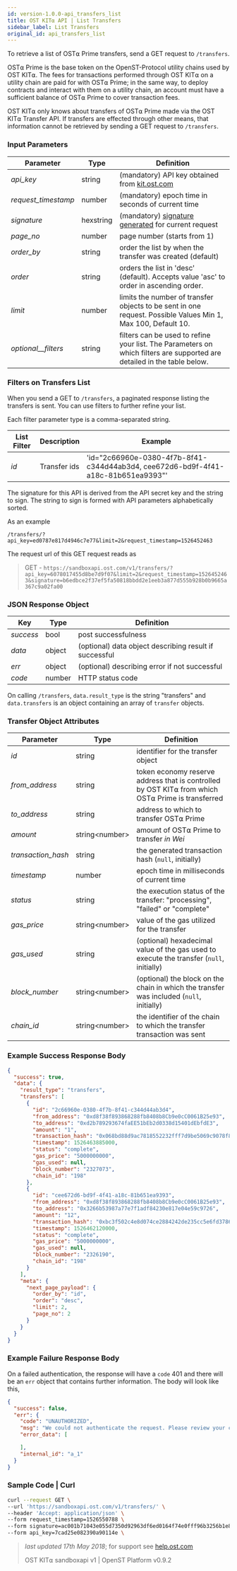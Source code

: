 ```yaml
---
id: version-1.0.0-api_transfers_list
title: OST KIT⍺ API | List Transfers
sidebar_label: List Transfers
original_id: api_transfers_list
---
```


To retrieve a list of OST⍺ Prime transfers, send a GET request to `/transfers`.

OST⍺ Prime is the base token on the OpenST-Protocol utility chains used by OST KIT⍺. The fees for transactions performed through OST KIT⍺ on a utility chain are paid for with OST⍺ Prime; in the same way, to deploy contracts and interact with them on a utility chain, an account must have a sufficient balance of OST⍺ Prime to cover transaction fees.

OST KIT⍺ only knows about transfers of OST⍺ Prime made via the OST KIT⍺ Transfer API. If transfers are effected through other means, that information cannot be retrieved by sending a GET request to `/transfers`.

### Input Parameters

| Parameter | Type | Definition                                         |
|-----------|------|-----------------------------------------------|
| _api_key_           | string    | (mandatory) API key obtained from [kit.ost.com](https://kit.ost.com) |
| _request_timestamp_ | number    | (mandatory) epoch time in seconds of current time |
| _signature_         | hexstring | (mandatory) [<u>signature generated</u>](/docs/api_authentication.html) for current request |
|_page_no_            | number    | page number (starts from 1)|
| _order_by_          | string    | order the list by when the transfer was created (default) |
| _order_             | string    | orders the list in 'desc' (default). Accepts value 'asc' to order in ascending order. |
| _limit_             | number    | limits the number of transfer objects to be sent in one request. Possible Values Min 1, Max 100, Default 10.     
| _optional__filters_  | string    | filters can be used to refine your list. The Parameters on which filters are supported are detailed in the table below.|


### Filters on Transfers List
When you send a GET to `/transfers`, a paginated response listing the transfers is sent. You can use filters to further refine your list.

Each filter parameter type is a comma-separated string.

| List Filter | Description                                | Example                             |
|------------|--------------------------------------------|-------------------------------------|
| _id_          | Transfer ids                                 | 'id="2c66960e-0380-4f7b-8f41-c344d44ab3d4, cee672d6-bd9f-4f41-a18c-81b651ea9393"'                     |

The signature for this API is derived from the API secret key and the string to sign. The string to sign is formed with API parameters alphabetically sorted.

As an example

`/transfers/?api_key=ed0787e817d4946c7e77&limit=2&request_timestamp=1526452463`

The request url of this GET request reads as

> GET - `https://sandboxapi.ost.com/v1/transfers/?api_key=6078017455d8be7d9f07&limit=2&request_timestamp=1526452463&signature=b6edbce2f37ef5fa50818bbdd2e1eeb3a877d555b928b0b9665a367c9a02fa00`

### JSON Response Object

| Key        | Type   | Definition      |
|------------|--------|------------|
| _success_  | bool   | post successfulness |
| _data_     | object | (optional) data object describing result if successful   |
| _err_      | object | (optional) describing error if not successful |
| _code_     | number | HTTP status code |

On calling `/transfers`, `data.result_type` is the string "transfers" and `data.transfers` is an object containing an array of `transfer` objects.

### Transfer Object Attributes

| Parameter | Type   | Definition  |
|-----------|--------|--------|
| _id_                | string | identifier for the transfer object |
| _from_address_      | string | token economy reserve address that is controlled by OST KIT⍺ from which OST⍺ Prime is transferred |
| _to_address_        | string | address to which to transfer OST⍺ Prime |
| _amount_            | string\<number\> | amount of OST⍺ Prime to transfer *in Wei* |
| _transaction_hash_  | string | the generated transaction hash (`null`, initially) |
| _timestamp_         | number | epoch time in milliseconds of current time |
| _status_            | string | the execution status of the transfer: "processing", "failed" or "complete" |
| _gas_price_         | string\<number\> | value of the gas utilized for the transfer |
| _gas_used_          | string | (optional) hexadecimal value of the gas used to execute the transfer (`null`, initially) |
| _block_number_      | string\<number\> | (optional) the block on the chain in which the transfer was included (`null`, initially) |
| _chain_id_          | string\<number\> | the identifier of the chain to which the transfer transaction was sent |

### Example Success Response Body

```json
{
  "success": true,
  "data": {
    "result_type": "transfers",
    "transfers": [
      {
        "id": "2c66960e-0380-4f7b-8f41-c344d44ab3d4",
        "from_address": "0xd8f38f893868288fb8408b8Cb9e0cC0061B25e93",
        "to_address": "0xd2b789293674faEE51bEb2d0338d15401dEbfdE3",
        "amount": "1",
        "transaction_hash": "0x068bd88d9ac7818552232fff7d9be5069c9078f8402cc50d352cbb69bde02ed1",
        "timestamp": 1526463885000,
        "status": "complete",
        "gas_price": "5000000000",
        "gas_used": null,
        "block_number": "2327073",
        "chain_id": "198"
      },
      {
        "id": "cee672d6-bd9f-4f41-a18c-81b651ea9393",
        "from_address": "0xd8f38f893868288fb8408b8Cb9e0cC0061B25e93",
        "to_address": "0x3266b53987a77e7f1adf84230e817e04e59c9726",
        "amount": "12",
        "transaction_hash": "0xbc3f502c4e8d074ce2884242de235cc5e6fd378646ee1f62ba16a48902f458a8",
        "timestamp": 1526462120000,
        "status": "complete",
        "gas_price": "5000000000",
        "gas_used": null,
        "block_number": "2326190",
        "chain_id": "198"
      }
    ],
    "meta": {
      "next_page_payload": {
        "order_by": "id",
        "order": "desc",
        "limit": 2,
        "page_no": 2
      }
    }
  }
}

```

### Example Failure Response Body

On a failed authentication, the response will have a `code` 401 and there will be an `err` object that contains further information. The body will look like this,

```json
{
  "success": false,
  "err": {
    "code": "UNAUTHORIZED",
    "msg": "We could not authenticate the request. Please review your credentials and authentication method.",
    "error_data": [

    ],
    "internal_id": "a_1"
  }
}
```

### Sample Code | Curl
```bash
curl --request GET \
--url 'https://sandboxapi.ost.com/v1/transfers/' \
--header 'Accept: application/json' \
--form request_timestamp=1526550788 \
--form signature=ac001b71043e055d7350d92963df6ed0164f74e0fff96b3256b1e8ad27fa9d9e \
--form api_key=7cad25e082390a90114e \
```

>_last updated 17th May 2018_; for support see [<u>help.ost.com</u>](https://help.ost.com)
>
> OST KIT⍺ sandboxapi v1 | OpenST Platform v0.9.2
